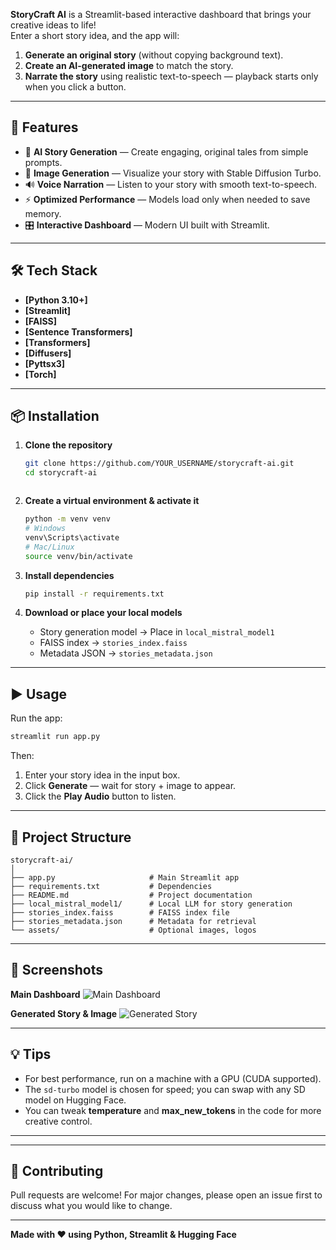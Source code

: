 
**StoryCraft AI** is a Streamlit-based interactive dashboard that brings your creative ideas to life!  
Enter a short story idea, and the app will:

1. **Generate an original story** (without copying background text).
2. **Create an AI-generated image** to match the story.
3. **Narrate the story** using realistic text-to-speech — playback starts only when you click a button.


---

## 🚀 Features

- 📝 **AI Story Generation** — Create engaging, original tales from simple prompts.
- 🎨 **Image Generation** — Visualize your story with Stable Diffusion Turbo.
- 🔊 **Voice Narration** — Listen to your story with smooth text-to-speech.
- ⚡ **Optimized Performance** — Models load only when needed to save memory.
- 🎛️ **Interactive Dashboard** — Modern UI built with Streamlit.

---

## 🛠️ Tech Stack

- **[Python 3.10+]**
- **[Streamlit]**
- **[FAISS]**
- **[Sentence Transformers]**
- **[Transformers]**
- **[Diffusers]**
- **[Pyttsx3]**
- **[Torch]**

---

## 📦 Installation

1. **Clone the repository**
   ```bash
   git clone https://github.com/YOUR_USERNAME/storycraft-ai.git
   cd storycraft-ai
````
````

2. **Create a virtual environment & activate it**

   ```bash
   python -m venv venv
   # Windows
   venv\Scripts\activate
   # Mac/Linux
   source venv/bin/activate
   ```

3. **Install dependencies**

   ```bash
   pip install -r requirements.txt
   ```

4. **Download or place your local models**

   * Story generation model → Place in `local_mistral_model1`
   * FAISS index → `stories_index.faiss`
   * Metadata JSON → `stories_metadata.json`

---

## ▶️ Usage

Run the app:

```bash
streamlit run app.py
```

Then:

1. Enter your story idea in the input box.
2. Click **Generate** — wait for story + image to appear.
3. Click the **Play Audio** button to listen.

---

## 📂 Project Structure

```
storycraft-ai/
│
├── app.py                     # Main Streamlit app
├── requirements.txt           # Dependencies
├── README.md                  # Project documentation
├── local_mistral_model1/      # Local LLM for story generation
├── stories_index.faiss        # FAISS index file
├── stories_metadata.json      # Metadata for retrieval
└── assets/                    # Optional images, logos
```

---

## 📸 Screenshots

**Main Dashboard**
![Main Dashboard](assets/screenshot_main.png)

**Generated Story & Image**
![Generated Story](assets/screenshot_story.png)

---

## 💡 Tips

* For best performance, run on a machine with a GPU (CUDA supported).
* The `sd-turbo` model is chosen for speed; you can swap with any SD model on Hugging Face.
* You can tweak **temperature** and **max\_new\_tokens** in the code for more creative control.

---

---

## 🤝 Contributing

Pull requests are welcome!
For major changes, please open an issue first to discuss what you would like to change.

---

**Made with ❤️ using Python, Streamlit & Hugging Face**

``````

